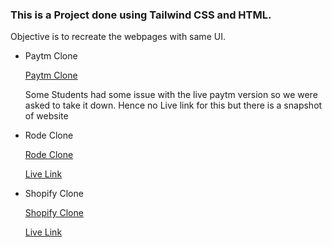 ### This is a Project done using Tailwind CSS and HTML.

Objective is to recreate the webpages with same UI.

- Paytm Clone

    [Paytm Clone](https://github.com/AshishJha14411/paytm-tail-clone)

    Some Students had some issue with the live paytm version so we were asked to take it down. Hence no Live link for this but there is a snapshot of website

- Rode Clone

    [Rode Clone](https://github.com/AshishJha14411/rode-tail-clone)

    [Live Link](https://rode-tailclone-akj.netlify.app/)

- Shopify Clone

    [Shopify Clone](https://github.com/AshishJha14411/shopify-clone)

    [Live Link](https://shopify-clone-akj.netlify.app/)